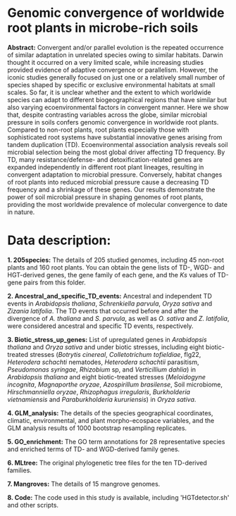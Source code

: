 # Genomic  convergence of worldwide root plants in microbe-rich soils
**Abstract:** 
Convergent and/or parallel evolution is the repeated occurrence of similar adaptation in unrelated species owing to similar habitats. Darwin thought it occurred on a very limited scale, while increasing studies provided evidence of adaptive convergence or parallelism. However, the iconic studies generally focused on just one or a relatively small number of species shaped by specific or exclusive environmental habitats at small scales. So far, it is unclear whether and the extent to which worldwide species can adapt to different biogeographical regions that have similar but also varying ecoenvironmental factors in convergent manner. Here we show that, despite contrasting variables across the globe, similar microbial pressure in soils confers genomic convergence in worldwide root plants. Compared to non-root plants, root plants especially those with sophisticated root systems have substantial innovative genes arising from tandem duplication (TD). Ecoenvironmental association analysis reveals soil microbial selection being the most global driver affecting TD frequency. By TD, many resistance/defense- and detoxification-related genes are expanded independently in different root plant lineages, resulting in convergent adaptation to microbial pressure. Conversely, habitat changes of root plants into reduced microbial pressure cause a decreasing TD frequency and a shrinkage of these genes. Our results demonstrate the power of soil microbial pressure in shaping genomes of root plants, providing the most worldwide prevalence of molecular convergence to date in nature.

# Data description:

**1. 205species:**
The details of 205 studied genomes, including 45 non-root plants and 160 root plants. You can obtain the gene lists of TD-, WGD- and HGT-derived genes, the gene family of each gene, and the *Ks* values of TD-gene pairs from this folder.

**2. Ancestral_and_specific_TD_events:**
Ancestral and independent TD events in *Arabidopsis thaliana*, *Schrenkiella parvula*, *Oryza sativa* and *Zizania latifolia*. The TD events that occurred before and after the divergence of *A. thaliana* and *S. parvula*, as well as *O. sativa* and *Z. latifolia*, were considered ancestral and specific TD events, respectively.

**3. Biotic_stress_up_genes:**
List of upregulated genes in *Arabidopsis thaliana* and *Oryza sativa* and under biotic stresses, including eight biotic-treated stresses (*Botrytis cinereal*, *Colletotrichum tofieldiae*, flg22, *Heterodera schachti* nematodes, *Heterodera schachtii* parasitism, *Pseudomonas syringae*, *Rhizobium* sp, and *Verticillium dahlia*) in *Arabidopsis thaliana* and eight biotic-treated stresses (*Meloidogyne incognita*, *Magnaporthe oryzae*, *Azospirillum brasilense*, Soil microbiome, *Hirschmanniella oryzae*, *Rhizophagus irregularis*, *Burkholderia vietnamiensis* and *Paraburkholderia kururiensis*) in *Oryza sativa*. 

**4. GLM_analysis:**
The details of the species geographical coordinates, climatic, environmental, and plant morpho-ecospace variables, and the GLM analysis results of 1000 bootstrap resampling replicates.

**5. GO_enrichment:**
The GO term annotations for 28 representative species and enriched terms of TD- and WGD-derived family genes.

**6. MLtree:**
The original phylogenetic tree files for the ten TD-derived families.

**7. Mangroves:**
The details of 15 mangrove genomes.

**8. Code:**
The code used in this study is available, including 'HGTdetector.sh' and other scripts.

